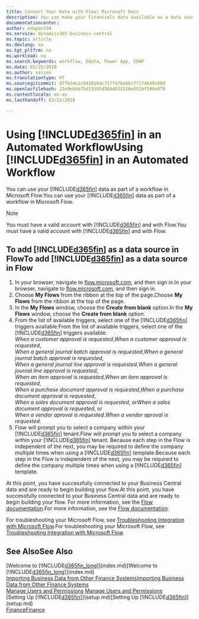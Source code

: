 ```yaml
---
title: Connect Your Data with Flow| Microsoft Docs
description: You can make your Financials data available as a data source and specify an OData URL of your web services to build an automated workflow.
documentationcenter: 
author: edupont04
ms.service: dynamics365-business-central
ms.topic: article
ms.devlang: na
ms.tgt_pltfrm: na
ms.workload: na
ms.search.keywords: workflow, Odata, Power App, SOAP
ms.date: 01/25/2018
ms.author: solsen
ms.translationtype: HT
ms.sourcegitcommit: d7fb34e1c9428a64c71ff47be8bcff174649c00d
ms.openlocfilehash: 23e9ebbb75d23595d568d022526e551bf590a979
ms.contentlocale: en-au
ms.lasthandoff: 03/22/2018

---
```

# <a name="using-included365finincludesd365finmdmd-in-an-automated-workflow"></a><span data-ttu-id="33431-103">Using [!INCLUDE[d365fin](includes/d365fin_md.md)] in an Automated Workflow</span><span class="sxs-lookup"><span data-stu-id="33431-103">Using [!INCLUDE[d365fin](includes/d365fin_md.md)] in an Automated Workflow</span></span>
<span data-ttu-id="33431-104">You can use your [!INCLUDE[d365fin](includes/d365fin_md.md)] data as part of a workflow in Microsoft Flow.</span><span class="sxs-lookup"><span data-stu-id="33431-104">You can use your [!INCLUDE[d365fin](includes/d365fin_md.md)] data as part of a workflow in Microsoft Flow.</span></span>  

> [!NOTE]  
>   <span data-ttu-id="33431-105">You must have a valid account with [!INCLUDE[d365fin](includes/d365fin_md.md)] and with Flow.</span><span class="sxs-lookup"><span data-stu-id="33431-105">You must have a valid account with [!INCLUDE[d365fin](includes/d365fin_md.md)] and with Flow.</span></span>  

## <a name="to-add-included365finincludesd365finmdmd-as-a-data-source-in-flow"></a><span data-ttu-id="33431-106">To add [!INCLUDE[d365fin](includes/d365fin_md.md)] as a data source in Flow</span><span class="sxs-lookup"><span data-stu-id="33431-106">To add [!INCLUDE[d365fin](includes/d365fin_md.md)] as a data source in Flow</span></span>
1. <span data-ttu-id="33431-107">In your browser, navigate to [flow.microsoft.com](https://flow.microsoft.com/en-us/), and then sign in.</span><span class="sxs-lookup"><span data-stu-id="33431-107">In your browser, navigate to [flow.microsoft.com](https://flow.microsoft.com/en-us/), and then sign in.</span></span>
2. <span data-ttu-id="33431-108">Choose **My Flows** from the ribbon at the top of the page.</span><span class="sxs-lookup"><span data-stu-id="33431-108">Choose **My Flows** from the ribbon at the top of the page.</span></span>
3. <span data-ttu-id="33431-109">In the **My Flows** window, choose the **Create from blank** option.</span><span class="sxs-lookup"><span data-stu-id="33431-109">In the **My Flows** window, choose the **Create from blank** option.</span></span>
4. <span data-ttu-id="33431-110">From the list of available triggers, select one of the [!INCLUDE[d365fin](includes/d365fin_md.md)] triggers available:</span><span class="sxs-lookup"><span data-stu-id="33431-110">From the list of available triggers, select one of the [!INCLUDE[d365fin](includes/d365fin_md.md)] triggers available:</span></span>  
    <span data-ttu-id="33431-111">*When a customer approval is requested*,</span><span class="sxs-lookup"><span data-stu-id="33431-111">*When a customer approval is requested*,</span></span>  
    <span data-ttu-id="33431-112">*When a general journal batch approval is requested*,</span><span class="sxs-lookup"><span data-stu-id="33431-112">*When a general journal batch approval is requested*,</span></span>  
    <span data-ttu-id="33431-113">*When a general journal line approval is requested*,</span><span class="sxs-lookup"><span data-stu-id="33431-113">*When a general journal line approval is requested*,</span></span>  
    <span data-ttu-id="33431-114">*When an item approval is requested*,</span><span class="sxs-lookup"><span data-stu-id="33431-114">*When an item approval is requested*,</span></span>  
    <span data-ttu-id="33431-115">*When a purchase document approval is requested*,</span><span class="sxs-lookup"><span data-stu-id="33431-115">*When a purchase document approval is requested*,</span></span>  
    <span data-ttu-id="33431-116">*When a sales document approval is requested*, or</span><span class="sxs-lookup"><span data-stu-id="33431-116">*When a sales document approval is requested*, or</span></span>  
    <span data-ttu-id="33431-117">*When a vendor aproval is requested*.</span><span class="sxs-lookup"><span data-stu-id="33431-117">*When a vendor aproval is requested*.</span></span>
5. <span data-ttu-id="33431-118">Flow will prompt you to select a company within your [!INCLUDE[d365fin](includes/d365fin_md.md)] tenant.</span><span class="sxs-lookup"><span data-stu-id="33431-118">Flow will prompt you to select a company within your [!INCLUDE[d365fin](includes/d365fin_md.md)] tenant.</span></span> <span data-ttu-id="33431-119">Because each step in the Flow is independent of the next, you may be required to define the company multiple times when using a [!INCLUDE[d365fin](includes/d365fin_md.md)] template.</span><span class="sxs-lookup"><span data-stu-id="33431-119">Because each step in the Flow is independent of the next, you may be required to define the company multiple times when using a [!INCLUDE[d365fin](includes/d365fin_md.md)] template.</span></span>

<span data-ttu-id="33431-120">At this point, you have successfully connected to your Business Central data and are ready to begin building your flow.</span><span class="sxs-lookup"><span data-stu-id="33431-120">At this point, you have successfully connected to your Business Central data and are ready to begin building your flow.</span></span> <span data-ttu-id="33431-121">For more information, see the [Flow documentation](https://flow.microsoft.com/documentation/getting-started/).</span><span class="sxs-lookup"><span data-stu-id="33431-121">For more information, see the [Flow documentation](https://flow.microsoft.com/documentation/getting-started/).</span></span>

<span data-ttu-id="33431-122">For troubleshooting your Microsoft Flow, see [Troubleshooting Integration with Microsoft Flow](across-troubleshooting-how-use-financials-data-source-flow.md).</span><span class="sxs-lookup"><span data-stu-id="33431-122">For troubleshooting your Microsoft Flow, see [Troubleshooting Integration with Microsoft Flow](across-troubleshooting-how-use-financials-data-source-flow.md).</span></span>

## <a name="see-also"></a><span data-ttu-id="33431-123">See Also</span><span class="sxs-lookup"><span data-stu-id="33431-123">See Also</span></span>
<span data-ttu-id="33431-124">[Welcome to [!INCLUDE[d365fin_long](includes/d365fin_long_md.md)]](index.md)</span><span class="sxs-lookup"><span data-stu-id="33431-124">[Welcome to [!INCLUDE[d365fin_long](includes/d365fin_long_md.md)]](index.md)</span></span>  
[<span data-ttu-id="33431-125">Importing Business Data from Other Finance Systems</span><span class="sxs-lookup"><span data-stu-id="33431-125">Importing Business Data from Other Finance Systems</span></span>](upload-data.md)  
<span data-ttu-id="33431-126">[Manage Users and Permissions](ui-how-users-permissions.md)  </span><span class="sxs-lookup"><span data-stu-id="33431-126">[Manage Users and Permissions](ui-how-users-permissions.md)  </span></span>  
<span data-ttu-id="33431-127">[Setting Up [!INCLUDE[d365fin](includes/d365fin_md.md)]](setup.md)</span><span class="sxs-lookup"><span data-stu-id="33431-127">[Setting Up [!INCLUDE[d365fin](includes/d365fin_md.md)]](setup.md)</span></span>  
[<span data-ttu-id="33431-128">Finance</span><span class="sxs-lookup"><span data-stu-id="33431-128">Finance</span></span>](finance.md)  


